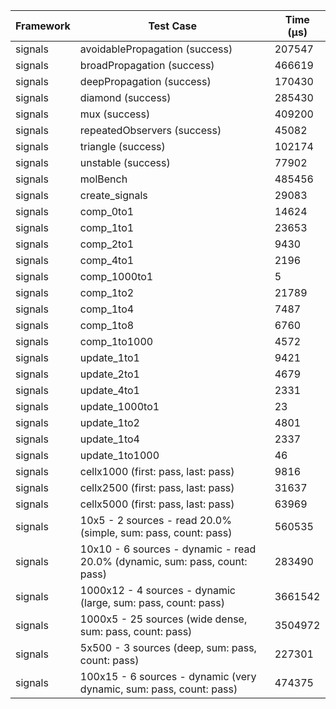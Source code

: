 | Framework | Test Case | Time (μs) |
| --- | --- | --- |
| signals | avoidablePropagation (success) | 207547 |
| signals | broadPropagation (success) | 466619 |
| signals | deepPropagation (success) | 170430 |
| signals | diamond (success) | 285430 |
| signals | mux (success) | 409200 |
| signals | repeatedObservers (success) | 45082 |
| signals | triangle (success) | 102174 |
| signals | unstable (success) | 77902 |
| signals | molBench | 485456 |
| signals | create_signals | 29083 |
| signals | comp_0to1 | 14624 |
| signals | comp_1to1 | 23653 |
| signals | comp_2to1 | 9430 |
| signals | comp_4to1 | 2196 |
| signals | comp_1000to1 | 5 |
| signals | comp_1to2 | 21789 |
| signals | comp_1to4 | 7487 |
| signals | comp_1to8 | 6760 |
| signals | comp_1to1000 | 4572 |
| signals | update_1to1 | 9421 |
| signals | update_2to1 | 4679 |
| signals | update_4to1 | 2331 |
| signals | update_1000to1 | 23 |
| signals | update_1to2 | 4801 |
| signals | update_1to4 | 2337 |
| signals | update_1to1000 | 46 |
| signals | cellx1000 (first: pass, last: pass) | 9816 |
| signals | cellx2500 (first: pass, last: pass) | 31637 |
| signals | cellx5000 (first: pass, last: pass) | 63969 |
| signals | 10x5 - 2 sources - read 20.0% (simple, sum: pass, count: pass) | 560535 |
| signals | 10x10 - 6 sources - dynamic - read 20.0% (dynamic, sum: pass, count: pass) | 283490 |
| signals | 1000x12 - 4 sources - dynamic (large, sum: pass, count: pass) | 3661542 |
| signals | 1000x5 - 25 sources (wide dense, sum: pass, count: pass) | 3504972 |
| signals | 5x500 - 3 sources (deep, sum: pass, count: pass) | 227301 |
| signals | 100x15 - 6 sources - dynamic (very dynamic, sum: pass, count: pass) | 474375 |
